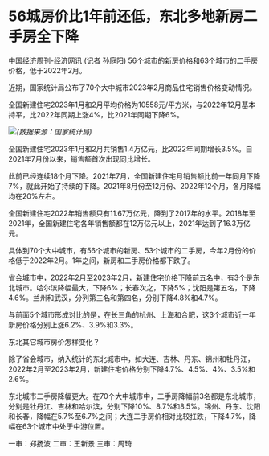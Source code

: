 # 56城房价比1年前还低，东北多地新房二手房全下降

中国经济周刊-经济网讯 (记者 孙庭阳) 56个城市的新房价格和63个城市的二手房价格，低于2022年2月。

近期，国家统计局公布了70个大中城市2023年2月商品住宅销售价格变动情况。

全国新建住宅2023年1月和2月平均价格为10558元/平方米，与2022年12月基本持平，比2022年同期上涨4%，比2021年同期下降6%。

![](https://inews.gtimg.com/om_bt/OIeO8jIeRF_mEt_yJzlnztI5LXsxlDRFywqiPgKmEMOwMAA/1000)_(数据来源：国家统计局)_

全国新建住宅2023年1月和2月共销售1.4万亿元，比2022年同期增长3.5%。自2021年7月份以来，销售额首次出现同比增长。

此前已经连续18个月下降。2021年7月，全国新建住宅月销售额比前一年同月下降7%，就此开始了持续的下降。2021年8月份至12月份、2022年12个月，各月降幅均在20%左右。

全国新建住宅2022年销售额只有11.67万亿元，降到了2017年的水平。2018年至2021年，全国新建住宅各年销售额都在12万亿元以上，2021年达到了16.3万亿元。

具体到70个大中城市，有56个城市的新房、53个城市的二手房，今年2月份的价格低于2022年2月。1年之间，新房和二手房价格都下跌了。

省会城市中，2022年2月至2023年2月，新建住宅价格下降前五名中，有3个是东北城市。哈尔滨降幅最大，下降6%；长春次之，下降5%；沈阳是第五名，下降4.6%。兰州和武汉，分列第三名和第四名，分别下降4.8%和4.7%。

与前面5个城市形成对比的是，在长三角的杭州、上海和合肥，这3个城市近一年新房价格分别上涨6.2%、3.9%和3.3%。

东北其它城市房价怎样变化？

除了省会城市，纳入统计的东北城市中，如大连、吉林、丹东、锦州和牡丹江，2022年2月至2023年2月，新建住宅价格分别下降4.7%、4.5%、4%、3.5%和2.6%。

东北城市二手房降幅更大。在70个大中城市中，二手房降幅前3名都是东北城市，分别是牡丹江、吉林和哈尔滨，分别下降10%、8.7%和8.5%。锦州、丹东、沈阳和长春，降幅在5.7%至6.7%之间；大连二手房价相对比较扛跌，下降4.7%，降幅在63个城市中处于中游位置。

一审：郑扬波 二审：王新景 三审：周琦

